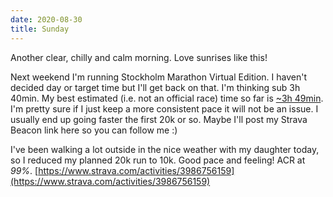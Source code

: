 ```yaml
---
date: 2020-08-30
title: Sunday
---
```


Another clear, chilly and calm morning. Love sunrises like this!

Next weekend I'm running Stockholm Marathon Virtual Edition. I haven't decided day or target time but I'll get back on that. I'm thinking sub 3h 40min. My best estimated (i.e. not an official race) time so far is [~3h 49min](https://www.strava.com/activities/3711863942). I'm pretty sure if I just keep a more consistent pace it will not be an issue. I usually end up going faster the first 20k or so. Maybe I'll post my Strava Beacon link here so you can follow me :)

I've been walking a lot outside in the nice weather with my daughter today, so I reduced my planned 20k run to 10k. Good pace and feeling! ACR at *99%*. [https://www.strava.com/activities/3986756159](https://www.strava.com/activities/3986756159)

